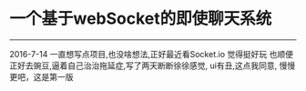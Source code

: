 # 一个基于webSocket的即使聊天系统

[1]: im.nobey.cn "demo"
---

2016-7-14 
一直想写点项目,也没啥想法,正好最近看Socket.io 觉得挺好玩
也顺便正好去豌豆,逼着自己治治拖延症,写了两天断断徐徐感觉,
ui有丑,这点我同意, 慢慢更吧，这是第一版


  
